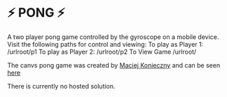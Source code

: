 # :zap: PONG :zap:

A two player pong game controlled by the gyroscope on a mobile device. Visit the following paths for control and viewing:
    To play as Player 1:
    /urlroot/p1
    To play as Player 2:
    /urlroot/p2
    To View Game
    /urlroot/

The canvs pong game was created by [Maciej Konieczny](http://narf.pl/) and can be seen [here](https://github.com/narfdotpl/canvas-pong)

There is currently no hosted solution.